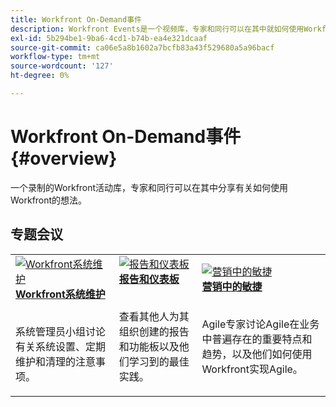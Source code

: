 ```yaml
---
title: Workfront On-Demand事件
description: Workfront Events是一个视频库，专家和同行可以在其中就如何使用Workfront增强为组织完成的工作分享他们的想法和想法。
exl-id: 5b294be1-9ba6-4cd1-b74b-ea4e321dcaaf
source-git-commit: ca06e5a8b1602a7bcfb83a43f529680a5a96bacf
workflow-type: tm+mt
source-wordcount: '127'
ht-degree: 0%

---
```


# Workfront On-Demand事件 {#overview}

一个录制的Workfront活动库，专家和同行可以在其中分享有关如何使用Workfront的想法。

## 专题会议

<table>
  <tr>
   <td>
      <a href="user-groups/workfront-system-maintenance.md">
      <img alt="Workfront系统维护" src="assets/workfront-system-maintenance.png"/>
      </a>
      <div>
         <a href="user-groups/workfront-system-maintenance.md"><strong>Workfront系统维护</strong></a>
<!---         <br/><em>foo</em> -->
      </div>
      <p>
        <br/>
         系统管理员小组讨论有关系统设置、定期维护和清理的注意事项。
      </p>
    </td>
   <td>
      <a href="user-groups/reporting-and-dashboards.md">
      <img alt="报告和仪表板" src="assets/reporting-and-dashboards.png"/>
      </a>
      <div>
         <a href="user-groups/reporting-and-dashboards.md"><strong>报告和仪表板</strong></a>
<!---         <br/><em>foo</em> -->
      </div>
      <p>
        <br/>
         查看其他人为其组织创建的报告和功能板以及他们学习到的最佳实践。
      </p>
    </td>
   <td>
      <a href="user-groups/agile-in-marketing.md">
      <img alt="营销中的敏捷" src="assets/agile-in-marketing.png"/>
      </a>
      <div>
         <a href="user-groups/agile-in-marketing.md"><strong>营销中的敏捷</strong></a>
<!---         <br/><em>foo</em> -->
      </div>
      <p>
        <br/>
         Agile专家讨论Agile在业务中普遍存在的重要特点和趋势，以及他们如何使用Workfront实现Agile。
      </p>
    </td>
  </tr>
</table>
